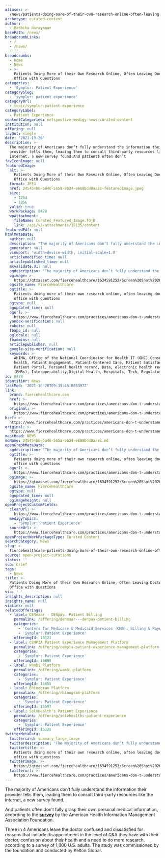 ```yaml
---
aliases: >-
  /news/patients-doing-more-of-their-own-research-online-often-leaving-doctors-office-with-questions
archetype: curated-content
author:
  - Radhika Narayanan
basePath: /news/
breadcrumbLinks:
  - /
  - /news/
  - ''
breadcrumbs:
  - Home
  - News
  - >-
    Patients Doing More of their Own Research Online, Often Leaving Doctor's
    Office with Questions
categories:
  - 'Symplur: Patient Experience'
categorySlug:
  - 'symplur: patient experience'
categoryUrl:
  - topic/symplur-patient-experience
categoryLabel:
  - Patient Experience
contentCategories: netspective-medigy-news-curated-content
institution: null
offering: null
layOut: single
date: '2021-10-20'
description: >-
  The majority of Americans don’t fully understand the information their
  provider tells them, leading them to consult third-party resources like the
  internet, a new survey found.And patients often don’t
favIconImage: null
featuredImage:
  alt: >-
    Patients Doing More of their Own Research Online, Often Leaving Doctor's
    Office with Questions
  format: JPEG
  href: 2454b4bb-6a46-565a-9b34-e688bdd0aa8c-featuredImage.jpeg
  size:
    - 1254
    - 1856
  valid: true
  workPackage: 8478
  wpAttachment:
    fileName: Curated_Featured_Image.fOjB
    link: /api/v3/attachments/18135/content
featuredPdf: null
htmlMetaData:
  author: null
  description: "The majority of Americans don’t fully understand the information their provider tells them, leading them to consult third-party resources like the internet, and don’t fully grasp their own personal medical information, a new survey by the AHIMA Foundation found.\_"
  generator: null
  viewport: 'width=device-width, initial-scale=1.0'
  articlemodified_time: null
  articlepublished_time: null
  msvalidate.01: null
  ogdescription: "The majority of Americans don’t fully understand the information their provider tells them, leading them to consult third-party resources like the internet, and don’t fully grasp their own personal medical information, a new survey by the AHIMA Foundation found.\_"
  ogimage: >-
    https://qtxasset.com/fiercehealthcare/1634591252/Screen%20Shot%202020-11-16%20at%206.12.00%20PM.png/Screen%20Shot%202020-11-16%20at%206.12.00%20PM.png?VersionId=XBOA_mO06EDMANqT7sClkwVHJvx.fOjB
  ogsite_name: FierceHealthcare
  ogtitle: >-
    Patients doing more of their own research online, often leaving doctor's
    office with questions
  ogtype: null
  ogupdated_time: null
  ogurl: >-
    https://www.fiercehealthcare.com/practices/americans-don-t-understand-provider-information-seek-help-from-internet
  yandex-verification: null
  robots: null
  fbapp_id: null
  oglocale: null
  fbadmins: null
  articlepublisher: null
  google-site-verification: null
  keywords: >-
    AHIMA, Office of the National Coordinator for Health IT (ONC),Consumer
    health, Patient Engagement, Patient-Centered Care, Patient Satisfaction,
    Patient Portal, Personal health record, Data, electronic health records
    (EHRs), Interoperability,Digital Health, Hospitals, Tech, Regulatory
id: 8478
identifier: News
lastMod: '2021-10-20T09:35:46.805397Z'
link:
  brand: fiercehealthcare.com
  href: >-
    https://www.fiercehealthcare.com/practices/americans-don-t-understand-provider-information-seek-help-from-internet
  original: >-
    https://www.fiercehealthcare.com/practices/americans-don-t-understand-provider-information-seek-help-from-internet
href: >-
  https://www.fiercehealthcare.com/practices/americans-don-t-understand-provider-information-seek-help-from-internet
original: >-
  https://www.fiercehealthcare.com/practices/americans-don-t-understand-provider-information-seek-help-from-internet
mastHead: NEWS
mdName: 2454b4bb-6a46-565a-9b34-e688bdd0aa8c.md
openGraphMetaData:
  ogdescription: "The majority of Americans don’t fully understand the information their provider tells them, leading them to consult third-party resources like the internet, and don’t fully grasp their own personal medical information, a new survey by the AHIMA Foundation found.\_"
  ogtitle: >-
    Patients doing more of their own research online, often leaving doctor's
    office with questions
  ogurl: >-
    https://www.fiercehealthcare.com/practices/americans-don-t-understand-provider-information-seek-help-from-internet
  ogimage: >-
    https://qtxasset.com/fiercehealthcare/1634591252/Screen%20Shot%202020-11-16%20at%206.12.00%20PM.png/Screen%20Shot%202020-11-16%20at%206.12.00%20PM.png?VersionId=XBOA_mO06EDMANqT7sClkwVHJvx.fOjB
  ogsite_name: FierceHealthcare
  ogtype: null
  ogupdated_time: null
  ogimageheight: null
openProjectCustomFields:
  cleanUrl: >-
    https://www.fiercehealthcare.com/practices/americans-don-t-understand-provider-information-seek-help-from-internet
  medigyTopics:
    - 'Symplur: Patient Experience'
  sourceUrl: >-
    https://www.fiercehealthcare.com/practices/americans-don-t-understand-provider-information-seek-help-from-internet
openProjectWorkPackageType: Curated Content
searchCategory: News
slug: >-
  fiercehealthcare-patients-doing-more-of-their-own-research-online-often-leaving-doctors-office-with-questions
source: open-project-curations
status: ''
sub: brief
tags:
  - News
title: >-
  Patients Doing More of their Own Research Online, Often Leaving Doctor's
  Office with Questions
via: ' '
insights_description: null
insights_name: null
viaLink: null
relatedOfferings:
  - label: DENmaar - DENpay  Patient Billing
    permalink: /offering/denmaar---denpay-patient-billing
    categories:
      - 'Centers for Medicare & Medicaid Services (CMS): Billing & Payments'
      - 'Symplur: Patient Experience'
    offeringId: 18121
  - label: CEMPIA Patient Experience Management Platform
    permalink: /offering/cempia-patient-experience-management-platform
    categories:
      - 'Symplur: Patient Experience'
    offeringId: 16899
  - label: Wambi Platform
    permalink: /offering/wambi-platform
    categories:
      - 'Symplur: Patient Experience'
    offeringId: 15655
  - label: Rhinogram Platform
    permalink: /offering/rhinogram-platform
    categories:
      - 'Symplur: Patient Experience'
    offeringId: 15597
  - label: SolvHealth's Patient Experience
    permalink: /offering/solvhealths-patient-experience
    categories:
      - 'Symplur: Patient Experience'
    offeringId: 15228
twitterMetaData:
  twittercard: summary_large_image
  twitterdescription: "The majority of Americans don’t fully understand the information their provider tells them, leading them to consult third-party resources like the internet, and don’t fully grasp their own personal medical information, a new survey by the AHIMA Foundation found.\_"
  twittertitle: >-
    Patients doing more of their own research online, often leaving doctor's
    office with questions
  twitterimage: >-
    https://qtxasset.com/fiercehealthcare/1634591252/Screen%20Shot%202020-11-16%20at%206.12.00%20PM.png/Screen%20Shot%202020-11-16%20at%206.12.00%20PM.png?VersionId=XBOA_mO06EDMANqT7sClkwVHJvx.fOjB
  twitterurl: >-
    https://www.fiercehealthcare.com/practices/americans-don-t-understand-provider-information-seek-help-from-internet
---
```

<p>The majority of Americans don’t fully understand the information their provider tells them, leading them to consult third-party resources like the internet, a new survey found.</p><p>And patients often don’t fully grasp their own personal medical information, according to the&nbsp;<a href="https://ahimafoundation.org/understanding-access-and-use-of-health-information-in-america-ahima-foundation-study/"><strong>survey</strong></a> by the American Health Information Management Association Foundation.&nbsp;</p><p>Three in 4 Americans leave the doctor confused and dissatisfied for reasons that include disappointment in the level of Q&amp;A they have with their doctor, confusion about their health and a need to do more research, according to a survey of&nbsp;1,000 U.S. adults.&nbsp;The study was commissioned by the foundation and conducted by Kelton Global.</p>
